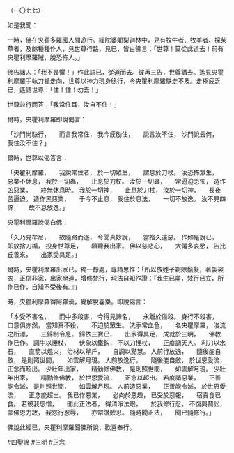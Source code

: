 （一〇七七）

如是我聞：

一時，佛在央瞿多羅國人間遊行。經陀婆闍梨迦林中，見有牧牛者、牧羊者、採柴草者，及餘種種作人，見世尊行路，見已，皆白佛言：「世尊！莫從此道去！前有央瞿利摩羅賊，脫恐怖人。」

佛告諸人：「我不畏懼！」作此語已，從道而去。彼再三告，世尊猶去。遙見央瞿利摩羅手執刀楯走向，世尊以神力現身徐行，令央瞿利摩羅駃走不及。走極疲乏已，遙語世尊：「住！住！勿去！」

世尊竝行而答：「我常住耳，汝自不住！」

爾時，央瞿利摩羅即說偈言：

「沙門尚駃行，　　而言我常住，
我今疲勌住，　　說言汝不住，
沙門說云何，　　我住汝不住？」

爾時，世尊以偈答言：

「央瞿利摩羅，　　我說常住者，
於一切眾生，　　謂息於刀杖。
汝恐怖眾生，　　惡業不休息，
我於一切蟲，　　止息於刀杖。
汝於一切蟲，　　常逼迫恐怖，
造作凶惡業，　　終無休息時。
我於一切神，　　止息於刀杖，
汝於一切神，　　長夜苦逼迫。
造作黑惡業，　　于今不止息，
我住於息法，　　一切不放逸。
汝不見四諦，　　故不息放逸。」

央瞿利摩羅說偈白佛：

「久乃見牟尼，　　故隨路而逐，
今聞真妙說，　　當捨久遠惡。
作如是說已，　　即放捨刀楯，
投身世尊足，　　願聽我出家。
佛以慈悲心，　　大僊多哀愍，
告比丘善來，　　出家受具足。」

爾時，央瞿利摩羅出家已，獨一靜處，專精思惟：「所以族姓子剃除鬚髮，著袈裟衣，正信非家，出家學道，增修梵行，現法自知作證：『我生已盡，梵行已立，所作已作，自知不受後有。』」

時，央瞿利摩羅得阿羅漢，覺解脫喜樂。即說偈言：

「本受不害名，　　而中多殺害，
今得見諦名，　　永離於傷殺。
身行不殺害，　　口意俱亦然，
當知真不殺，　　不迫於眾生。
洗手常血色，　　名央瞿摩羅，
浚流之所漂，　　三歸制令息。
歸依三寶已，　　出家得具足，
成就於三明，　　佛教作已作。
調牛以捶杖，　　伏象以鐵鈎，
不以刀捶杖，　　正度調天人。
利刀以水石，　　直箭以熅火，
治材以斧斤，　　自調以黠慧。
人前行放逸，　　隨後能自斂，
是則照世間，　　如雲解月現。
人前放逸行，　　隨後能自斂，
於世恩愛流，　　正念而超出。
少壯年出家，　　精勤修佛教，
是則照世間，　　如雲解月現。
少壯年出家，　　精勤修佛教，
於世恩愛流，　　正念以超出。
若度諸惡業，　　正善能令滅，
是則照世間，　　如雲解月現。
人前造惡業，　　正善能令滅，
於世恩愛流，　　正念能超出。
我已作惡業，　　必向於惡趣，
已受於惡報，　　宿責食已食。
若彼我怨憎，　　聞此正法者，
得清淨法眼，　　於我修行忍。
不復興鬪訟，　　蒙佛恩力故，
我怨行忍辱，　　亦常讚歎忍。
隨時聞正法，　　聞已隨修行。」

佛說此經已，央瞿利摩羅聞佛所說，歡喜奉行。




#四聖諦
#三明
#正念
